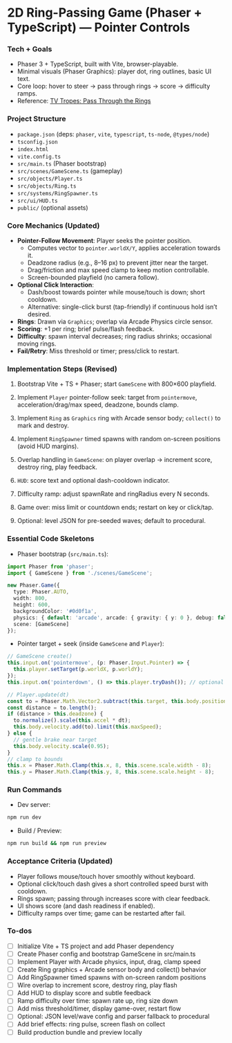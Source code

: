 <!-- 5249fb27-fa06-4302-97e2-883ec0473a40 9bc30965-80e2-46b9-a25c-d7278f487e9c -->
# 2D Ring-Passing Game (Phaser + TypeScript) — Pointer Controls

### Tech + Goals

- Phaser 3 + TypeScript, built with Vite, browser-playable.
- Minimal visuals (Phaser Graphics): player dot, ring outlines, basic UI text.
- Core loop: hover to steer → pass through rings → score → difficulty ramps.
- Reference: [TV Tropes: Pass Through the Rings](https://tvtropes.org/pmwiki/pmwiki.php/VideoExamples/PassThroughTheRings)

### Project Structure

- `package.json` (deps: `phaser`, `vite`, `typescript`, `ts-node`, `@types/node`)
- `tsconfig.json`
- `index.html`
- `vite.config.ts`
- `src/main.ts` (Phaser bootstrap)
- `src/scenes/GameScene.ts` (gameplay)
- `src/objects/Player.ts`
- `src/objects/Ring.ts`
- `src/systems/RingSpawner.ts`
- `src/ui/HUD.ts`
- `public/` (optional assets)

### Core Mechanics (Updated)

- **Pointer-Follow Movement**: Player seeks the pointer position.
  - Computes vector to `pointer.worldX/Y`, applies acceleration towards it.
  - Deadzone radius (e.g., 8–16 px) to prevent jitter near the target.
  - Drag/friction and max speed clamp to keep motion controllable.
  - Screen-bounded playfield (no camera follow).
- **Optional Click Interaction**:
  - Dash/boost towards pointer while mouse/touch is down; short cooldown.
  - Alternative: single-click burst (tap-friendly) if continuous hold isn’t desired.
- **Rings**: Drawn via `Graphics`; overlap via Arcade Physics circle sensor.
- **Scoring**: +1 per ring; brief pulse/flash feedback.
- **Difficulty**: spawn interval decreases; ring radius shrinks; occasional moving rings.
- **Fail/Retry**: Miss threshold or timer; press/click to restart.

### Implementation Steps (Revised)

1) Bootstrap Vite + TS + Phaser; start `GameScene` with 800×600 playfield.

2) Implement `Player` pointer-follow seek: target from `pointermove`, acceleration/drag/max speed, deadzone, bounds clamp.

3) Implement `Ring` as `Graphics` ring with Arcade sensor body; `collect()` to mark and destroy.

4) Implement `RingSpawner` timed spawns with random on-screen positions (avoid HUD margins).

5) Overlap handling in `GameScene`: on player overlap → increment score, destroy ring, play feedback.

6) `HUD`: score text and optional dash-cooldown indicator.

7) Difficulty ramp: adjust spawnRate and ringRadius every N seconds.

8) Game over: miss limit or countdown ends; restart on key or click/tap.

9) Optional: level JSON for pre-seeded waves; default to procedural.

### Essential Code Skeletons

- Phaser bootstrap (`src/main.ts`):
```ts
import Phaser from 'phaser';
import { GameScene } from './scenes/GameScene';

new Phaser.Game({
  type: Phaser.AUTO,
  width: 800,
  height: 600,
  backgroundColor: '#0d0f1a',
  physics: { default: 'arcade', arcade: { gravity: { y: 0 }, debug: false } },
  scene: [GameScene]
});
```

- Pointer target + seek (inside `GameScene` and `Player`):
```ts
// GameScene create()
this.input.on('pointermove', (p: Phaser.Input.Pointer) => {
  this.player.setTarget(p.worldX, p.worldY);
});
this.input.on('pointerdown', () => this.player.tryDash()); // optional

// Player.update(dt)
const to = Phaser.Math.Vector2.subtract(this.target, this.body.position);
const distance = to.length();
if (distance > this.deadzone) {
  to.normalize().scale(this.accel * dt);
  this.body.velocity.add(to).limit(this.maxSpeed);
} else {
  // gentle brake near target
  this.body.velocity.scale(0.95);
}
// clamp to bounds
this.x = Phaser.Math.Clamp(this.x, 8, this.scene.scale.width - 8);
this.y = Phaser.Math.Clamp(this.y, 8, this.scene.scale.height - 8);
```


### Run Commands

- Dev server:
```bash
npm run dev
```

- Build / Preview:
```bash
npm run build && npm run preview
```


### Acceptance Criteria (Updated)

- Player follows mouse/touch hover smoothly without keyboard.
- Optional click/touch dash gives a short controlled speed burst with cooldown.
- Rings spawn; passing through increases score with clear feedback.
- UI shows score (and dash readiness if enabled).
- Difficulty ramps over time; game can be restarted after fail.

### To-dos

- [ ] Initialize Vite + TS project and add Phaser dependency
- [ ] Create Phaser config and bootstrap GameScene in src/main.ts
- [ ] Implement Player with Arcade physics, input, drag, clamp speed
- [ ] Create Ring graphics + Arcade sensor body and collect() behavior
- [ ] Add RingSpawner timed spawns with on-screen random positions
- [ ] Wire overlap to increment score, destroy ring, play flash
- [ ] Add HUD to display score and subtle feedback
- [ ] Ramp difficulty over time: spawn rate up, ring size down
- [ ] Add miss threshold/timer, display game-over, restart flow
- [ ] Optional: JSON level/wave config and parser fallback to procedural
- [ ] Add brief effects: ring pulse, screen flash on collect
- [ ] Build production bundle and preview locally